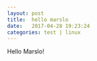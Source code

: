```yaml
---
layout: post
title:  hello marslo
date:   2017-04-28 19:23:24
categories: test | linux
---
```


Hello Marslo!
